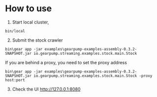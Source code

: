 How to use
===================
1. Start local cluster, 
  ```
  bin/local
  ```
2. Submit the stock crawler
  ```
  bin\gear app -jar examples\gearpump-examples-assembly-0.3.2-SNAPSHOT.jar io.gearpump.streaming.examples.stock.main.Stock
  ```
  
  If you are behind  a proxy, you need to set the proxy address
  ```
  bin\gear app -jar examples\gearpump-examples-assembly-0.3.2-SNAPSHOT.jar io.gearpump.streaming.examples.stock.main.Stock -proxy host:port
  ```
  
3. Check the UI
  http://127.0.0.1:8080  
  